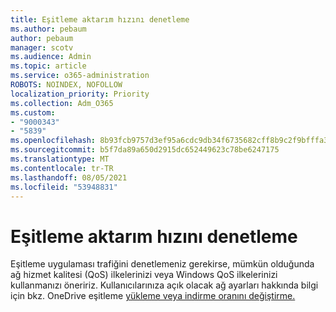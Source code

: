 ```yaml
---
title: Eşitleme aktarım hızını denetleme
ms.author: pebaum
author: pebaum
manager: scotv
ms.audience: Admin
ms.topic: article
ms.service: o365-administration
ROBOTS: NOINDEX, NOFOLLOW
localization_priority: Priority
ms.collection: Adm_O365
ms.custom:
- "9000343"
- "5839"
ms.openlocfilehash: 8b93fcb9757d3ef95a6cdc9db34f6735682cff8b9c2f9bfffa38a547326b69e7
ms.sourcegitcommit: b5f7da89a650d2915dc652449623c78be6247175
ms.translationtype: MT
ms.contentlocale: tr-TR
ms.lasthandoff: 08/05/2021
ms.locfileid: "53948831"
---
```

# <a name="control-sync-throughput"></a>Eşitleme aktarım hızını denetleme

Eşitleme uygulaması trafiğini denetlemeniz gerekirse, mümkün olduğunda ağ hizmet kalitesi (QoS) ilkelerinizi veya Windows QoS ilkelerinizi kullanmanızı öneririz. Kullanıcılarınıza açık olacak ağ ayarları hakkında bilgi için bkz. OneDrive eşitleme [yükleme veya indirme oranını değiştirme.](https://support.office.com/article/71cc69da-2371-4981-8cc8-b4558bdda56e)